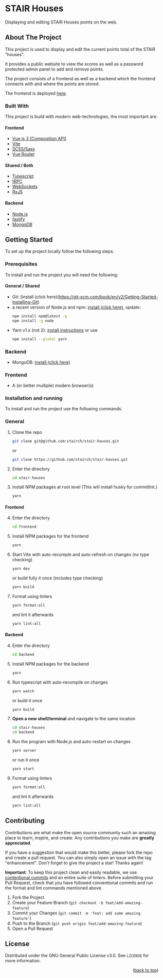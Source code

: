 # STAIR Houses

Displaying and editing STAIR Houses points on the web.

## About The Project

This project is used to display and edit the current points total of the STAIR "houses".

It provides a public website to view the scores as well as a password protected admin panel to add and remove points.

The project consists of a frontend as well as a backend which the frontend connects with and where the points are stored.

The frontend is deployed [here](https://stair.ch/houses).


### Built With

This project is build with modern web-technologies, the most important are:

#### Frontend
* [Vue.js 3 (Composition API)](https://vuejs.org/)
* [Vite](https://vitejs.dev)
* [SCSS/Sass](https://sass-lang.com)
* [Vue Router](https://router.vuejs.org)

#### Shared / Both
* [Typescript](https://www.typescriptlang.org)
* [tRPC](https://trpc.io)
* [WebSockets](https://developer.mozilla.org/de/docs/Web/API/WebSockets_API)
* [RxJS](https://rxjs.dev)

#### Backend
* [Node.js](https://nodejs.org/en/)
* [fastify](https://www.fastify.io)
* [MongoDB](https://www.mongodb.com)


<!-- GETTING STARTED -->
## Getting Started

To set up the project locally follow the following steps.

### Prerequisites

To install and run the project you will need the following:

#### General / Shared
* Git: [install (click here)(https://git-scm.com/book/en/v2/Getting-Started-Installing-Git)
* a recent version of Node.js and npm: 
[install (click here)](https://nodejs.dev/learn/how-to-install-nodejs), update:
  ```sh
  npm install npm@latest -g
  npm install -g node
  ```
* Yarn v1.x (not 2): [install instructions](https://classic.yarnpkg.com/lang/en/docs/install/#mac-stable) or use 
  ```sh
  npm install --global yarn
  ```
  
### Backend
* MongoDB: [install (click here)](https://www.mongodb.com/docs/guides/server/install/)

### Frontend
* A (or better multiple) modern browser(s)

### Installation and running

To install and run the project use the following commands.

### General
1. Clone the repo
   ```sh
   git clone git@github.com:stairch/stair-houses.git
   ```
   or
   ```sh
   git clone https://github.com/stairch/stair-houses.git
   ```
2. Enter the directory
   ```sh
   cd stair-houses
   ```
3. Install NPM packages at root level (This will install husky for commitlint.)
   ```sh
   yarn
   ```

#### Frontend
4. Enter the directory
   ```sh
   cd frontend
   ```
5. Install NPM packages for the frontend
   ```sh
   yarn
   ```
6. Start Vite with auto-recomple and auto-refresh on changes (no type checking)
   ```sh
   yarn dev
   ```
   or build fully it once (includes type checking)
   ```sh
   yarn build
   ```
7. Format using linters
   ```sh
   yarn format:all
   ```
   and lint it afterwards
   ```sh
   yarn lint:all
   ```

#### Backend
4. Enter the directory
   ```sh
   cd backend
   ```
5. Install NPM packages for the backend
   ```sh
   yarn
   ```
6. Run typescript with auto-recompile on changes
   ```sh
   yarn watch
   ```
   or build it once
   ```sh
   yarn build
   ```
7. **Open a new shell/terminal** and navigate to the same location
   ```sh
   cd stair-houses
   cd backend
   ```
8. Run the program with Node.js and auto-restart on changes
   ```sh
   yarn server
   ```
   or run it once
   ```sh
   yarn start
   ```
9. Format using linters
   ```sh
   yarn format:all
   ```
   and lint it afterwards
   ```sh
   yarn lint:all
   ```

## Contributing

Contributions are what make the open source community such an amazing place to learn, inspire, and create. Any contributions you make are **greatly appreciated**.

If you have a suggestion that would make this better, please fork the repo and create a pull request. You can also simply open an issue with the tag "enhancement".
Don't forget to give the project a star! Thanks again!

**Important**: To keep this project clean and easily readable, we use [contentional commits](https://www.conventionalcommits.org/en/v1.0.0/) and an entire suite of linters.
Before submitting your Pull Request, check that you have followed conventional commits and run the format and lint commands mentioned above.

1. Fork the Project
2. Create your Feature Branch (`git checkout -b feat/add-amazing-feature`)
3. Commit your Changes (`git commit -m 'feat: add some amazing feature'`)
4. Push to the Branch (`git push origin feat/add-amazing-feature`)
5. Open a Pull Request


## License

Distributed under the GNU General Public License v3.0. See `LICENSE` for more information.

<p align="right">(<a href="#top">back to top</a>)</p>

